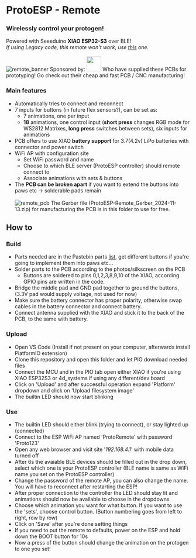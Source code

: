 # ProtoESP - Remote
### Wirelessly control your protogen!
Powered with Seeeduino **XIAO ESP32-S3** over BLE!  
*If using Legacy code, this remote won't work, use [this](../../Legacy/BLE-Remote) one.*<br><br>
![remote_banner](https://github.com/user-attachments/assets/e69433f9-51b3-4ee4-9bc1-57ae101f678d)
Sponsored by: <a href="https://www.pcbway.com/project/share/ProtoESP_Remote_66722ab2.html"><img src="https://www.electronics-lab.com/wp-content/uploads/2020/04/0x0.png" height="40"></a> Who have supplied these PCBs for prototyping! Go check out their cheap and fast PCB / CNC manufacturing!
### Main features
- Automatically tries to connect and reconnect
- 7 inputs for buttons (in future flex sensors?), can be set as:
  - 7 animations, one per input
  - **18** animations, one control input (**short press** changes RGB mode for WS2812 Matrixes, **long press** switches between sets), six inputs for animations
- PCB offers to use XIAO **battery support** for 3.7(4.2v) LiPo batteries with connector and power switch
- WiFi AP with configuration site
  - Set WiFi password and name
  - Choose to which BLE server (ProtoESP controller) should remote connect to
  - Associate animations with sets & buttons
- The **PCB can be broken apart** if you want to extend the buttons into paws etc -> solderable pads remain<br><br>
![remote_pcb](https://github.com/user-attachments/assets/c468b4fe-0240-4ee2-a439-224a187af036)
The Gerber file (ProtoESP-Remote_Gerber_2024-11-13.zip) for manufacturing the PCB is in this folder to use for free.
## How to
### Build
- Parts needed are in the Pastebin parts [list](https://pastebin.com/7z4fnVfQ), get different buttons if you're going to implement them into paws etc...
- Solder parts to the PCB according to the photos/silkscreen on the PCB
  - Buttons are soldered to pins 0,1,2,3,8,9,10 of the XIAO, according GPIO pins are written in the code.
- Bridge the middle pad and GND pad together to ground the buttons, (3.3V pad would supply voltage, not used for now)
- Make sure the battery connector has proper polarity, otherwise swap cables in the battery connector and connect battery.
- Connect antenna supplied with the XIAO and stick it to the back of the PCB, to the same with battery.
### Upload
- Open VS Code (Install if not present on your computer, afterwards install PlatformIO extension)
- Clone this repository and open this folder and let PIO download needed files
- Connect the MCU and in the PIO tab open either XIAO if you're using XIAO ESP32S3 or 4d_systems if using any different/dev board
- Click on 'Upload' and after successful operation expand 'Platform' dropdown and click on 'Upload filesystem image'
- The builtin LED should now start blinking
### Use
- The builtin LED should either blink (trying to connect), or stay lighted up (connected)
- Connect to the ESP WiFi AP named 'ProtoRemote' with password 'Proto123'
- Open any web browser and visit site '*192.168.4.1*' with mobile data turned off
- After 6s the avaiable BLE devices should be filled out in the drop down, select which one is your ProtoESP controller (BLE name is same as WiFi name you set on the ProtoESP controller)
- Change the password of the remote AP, you can also change the name. You will have to reconnect after restarting the ESP!
- After proper connection to the controller the LED should stay lit and animations should now be available to choose in the dropdowns
- Choose which animation you want for what button. If you want to use the 'sets', choose control button. (Button numbering goes from left to right, row by row)
- Click on 'Save' after you're done setting things
- If you need to put the remote to defaults, power on the ESP and hold down the BOOT button for 10s
- Now a press of the button should change the animation on the protogen to one you set!
